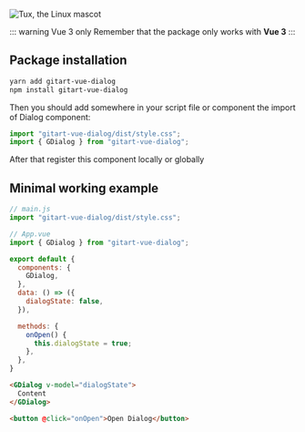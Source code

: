 
![Tux, the Linux mascot](/gitart-dialog-logo.svg)


::: warning Vue 3 only
Remember that the package only works with **Vue 3**
:::

## Package installation

```bash
yarn add gitart-vue-dialog
npm install gitart-vue-dialog
```

Then you should add somewhere in your script file or component the import of Dialog component:

```js
import "gitart-vue-dialog/dist/style.css";
import { GDialog } from "gitart-vue-dialog";
```

After that register this component locally or globally

## Minimal working example

```js
// main.js
import "gitart-vue-dialog/dist/style.css";
```

```js
// App.vue
import { GDialog } from "gitart-vue-dialog";

export default {
  components: {
    GDialog,
  },
  data: () => ({
    dialogState: false,
  }),

  methods: {
    onOpen() {
      this.dialogState = true;
    },
  },
}
```

```html
<GDialog v-model="dialogState">
  Content
</GDialog>

<button @click="onOpen">Open Dialog</button>
```
